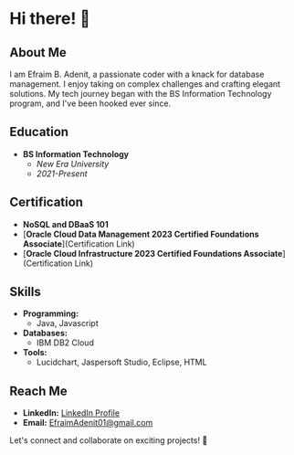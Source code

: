 # Hi there! 👋

## About Me

I am Efraim B. Adenit, a passionate coder with a knack for database management. I enjoy taking on complex challenges and crafting elegant solutions. My tech journey began with the BS Information Technology program, and I've been hooked ever since.

## Education

- **BS Information Technology**
  - *New Era University*
  - *2021-Present*

## Certification

- **NoSQL and DBaaS 101**
- [**Oracle Cloud Data Management 2023 Certified Foundations Associate**](Certification Link)
- [**Oracle Cloud Infrastructure 2023 Certified Foundations Associate**](Certification Link)

## Skills

- **Programming:**
  - Java, Javascript
- **Databases:**
  - IBM DB2 Cloud
- **Tools:**
  - Lucidchart, Jaspersoft Studio, Eclipse, HTML

## Reach Me

- **LinkedIn:** [LinkedIn Profile](https://www.linkedin.com/in/efraim-adenit-8800a61a0/)
- **Email:** EfraimAdenit01@gmail.com

Let's connect and collaborate on exciting projects! 🚀
